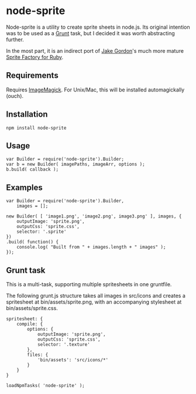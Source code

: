 # node-sprite

Node-sprite is a utility to create sprite sheets in node.js. Its original
intention was to be used as a [Grunt](https://github.com/cowboy/grunt) task,
but I decided it was worth abstracting further.

In the most part, it is an indirect port of
[Jake Gordon](https://github.com/jakesgordon)'s much more mature
[Sprite Factory for Ruby](https://github.com/jakesgordon/sprite-factory).

## Requirements

Requires [ImageMagick](http://www.imagemagick.org). For Unix/Mac, this will
be installed automagickally (ouch).

## Installation

	npm install node-sprite

## Usage

	var Builder = require('node-sprite').Builder;
	var b = new Builder( imagePaths, imageArr, options );
	b.build( callback );

## Examples

	var Builder = require('node-sprite').Builder,
		images = [];
	
	new Builder( [ 'image1.png', 'image2.png', image3.png' ], images, {
		outputImage: 'sprite.png',
		outputCss: 'sprite.css',
		selector: '.sprite'
	})
	.build( function() {
		console.log( "Built from " + images.length + " images" );
	});

## Grunt task

This is a multi-task, supporting multiple spritesheets in one gruntfile.

The following grunt.js structure takes all images in src/icons and creates
a spritesheet at bin/assets/sprite.png, with an accompanying stylesheet at
bin/assets/sprite.css.

	spritesheet: {
		compile: {
			options: {
				outputImage: 'sprite.png',
				outputCss: 'sprite.css',
				selector: '.texture'
			},
			files: {
				'bin/assets': 'src/icons/*'
			}
		}
	}
	
	loadNpmTasks( 'node-sprite' );
